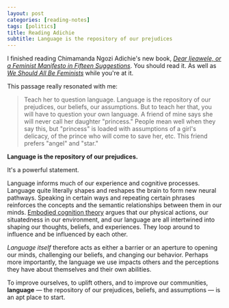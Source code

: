 ```yaml
---
layout: post
categories: [reading-notes]
tags: [politics]
title: Reading Adichie
subtitle: Language is the repository of our prejudices
---
```


I finished reading Chimamanda Ngozi Adichie's new book, [*Dear Ijeawele, or a Feminist Manifesto in Fifteen Suggestions*](https://www.goodreads.com/book/show/33585392-dear-ijeawele-or-a-feminist-manifesto-in-fifteen-suggestions). You should read it. As well as [*We Should All Be Feminists*](https://www.goodreads.com/book/show/22738563-we-should-all-be-feminists) while you're at it.

<!--excerpt-->

This passage really resonated with me:

> Teach her to question language. Language is the repository of our prejudices, our beliefs, our assumptions. But to teach her that, you will have to question your own language. A friend of mine says she will never call her daughter "princess." People mean well when they say this, but "princess" is loaded with assumptions of a girl's delicacy, of the prince who will come to save her, etc. This friend prefers "angel" and "star."

**Language is the repository of our prejudices.**

It's a powerful statement.

Language informs much of our experience and cognitive processes. Language quite literally shapes and reshapes the brain to form new neural pathways. Speaking in certain ways and repeating certain phrases reinforces the concepts and the semantic relationships between them in our minds. [Embodied cognition theory](https://en.wikipedia.org/wiki/Embodied_cognition) argues that our physical actions, our situatedness in our environment, and our language are all intertwined into shaping our thoughts, beliefs, and experiences. They loop around to influence and be influenced by each other.

*Language itself* therefore acts as either a barrier or an aperture to opening our minds, challenging our beliefs, and changing our behavior. Perhaps more importantly, the language we use impacts others and the perceptions they have about themselves and their own abilities.

To improve ourselves, to uplift others, and to improve our communities, **language** &mdash; the repository of our prejudices, beliefs, and assumptions &mdash; is an apt place to start.
